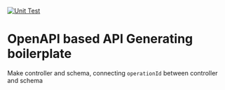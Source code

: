 [![Unit Test](https://github.com/eunchurn/openapi-api-generator/actions/workflows/unit-test.yml/badge.svg)](https://github.com/eunchurn/openapi-api-generator/actions/workflows/unit-test.yml)

# OpenAPI based API Generating boilerplate

Make controller and schema, connecting `operationId` between controller and schema
